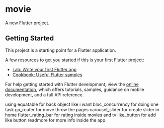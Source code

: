 # movie

A new Flutter project.

## Getting Started

This project is a starting point for a Flutter application.

A few resources to get you started if this is your first Flutter project:

- [Lab: Write your first Flutter app](https://docs.flutter.dev/get-started/codelab)
- [Cookbook: Useful Flutter samples](https://docs.flutter.dev/cookbook)

For help getting started with Flutter development, view the
[online documentation](https://docs.flutter.dev/), which offers tutorials,
samples, guidance on mobile development, and a full API reference.


using equatable for back object like i want
  bloc_concurrency for doing one task 
  go_router for move throw the pages
  carousel_slider for create slider in home
  flutter_rating_bar for rating inside movies and tv
  like_button for add like button 
  readmore for more info inside the app